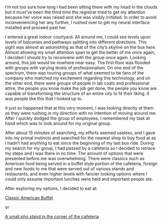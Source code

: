 I’m not too sure how long I had been sitting there with my head in the clouds but it must’ve been the third time the registrar tried to get my attention because her voice was raised and she was visibly irritated. In order to avoid inconveniencing her any further, I rushed over to get my neural interface installed and proceed past her.
	
I entered a great indoor courtyard. All around me, I could see levels upon levels of balconies and pathways splitting into different directions. This sight was almost as astonishing as that of the city’s skyline on the bus here. Almost allowing my small attention span to get the better of me once again, I decided I should try to reconvene with the group once again. Looking around, this job would be nowhere near easy. The first floor was flooded with groups with varying levels of professionalism. On one end of the spectrum, there was touring groups of what seemed to be fans of the company who matched my excitement regarding this technology, and on the other end, there were groups of people in lab coats and professional attire, the people you know make the job get done, the people you know are capable of transforming the structure of an entire city to fit their liking. It was people like this that I looked up to.

It just so happened that at this very moment, I was looking directly at them as they were rushing in my direction with no intention of moving around me. After I quickly dodged the group of employees, I remembered my task at hand which was to look around for my original group.

After about 15 minutes of searching, my efforts seemed useless, and I gave into my primal instincts and searched for the nearest shop to buy food at as I hadn’t had anything to eat since the beginning of my last bus ride. During my search for my group, I had passed by a cafeteria so I decided to retrace my steps and I was there in no time. The amount of options that were presented before me was overwhelming. There were classics such as American food being served in a buffet style portion of the cafeteria, foreign and new foods to me that were served out of various stands and restaurants, and even higher levels with fancier looking options where I could only assume important lunches were held and important people ate. 

After exploring my options, I decided to eat at:

[Classic American Buffet](Section21.md)

or

[A small pho stand in the corner of the cafeteria](Section26.md)